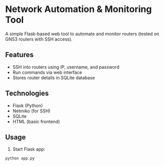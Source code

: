 # Network Automation & Monitoring Tool

A simple Flask-based web tool to automate and monitor routers (tested on GNS3 routers with SSH access).

## Features
- SSH into routers using IP, username, and password
- Run commands via web interface
- Stores router details in SQLite database

## Technologies
- Flask (Python)
- Netmiko (for SSH)
- SQLite
- HTML (basic frontend)

## Usage

1. Start Flask app:
```bash
python app.py
